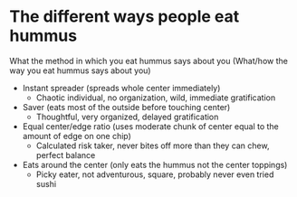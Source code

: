 # The different ways people eat hummus
What the method in which you eat hummus says about you
(What/how the way you eat hummus says about you)
* Instant spreader (spreads whole center immediately)
	* Chaotic individual, no organization, wild, immediate gratification
* Saver (eats most of the outside before touching center)
	* Thoughtful, very organized, delayed gratification
* Equal center/edge ratio (uses moderate chunk of center equal to the amount of edge on one chip)
	* Calculated risk taker, never bites off more than they can chew, perfect balance
* Eats around the center (only eats the hummus not the center toppings)
	* Picky eater, not adventurous, square, probably never even tried sushi 

